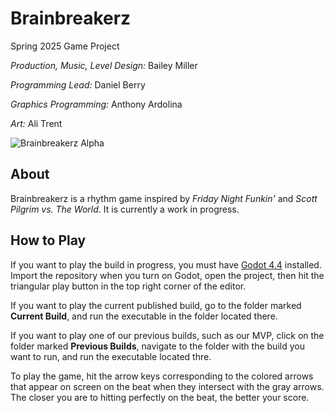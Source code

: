 # Brainbreakerz
Spring 2025 Game Project
 
*Production, Music, Level Design:* Bailey Miller

*Programming Lead:* Daniel Berry

*Graphics Programming:* Anthony Ardolina

*Art:* Ali Trent

![Brainbreakerz Alpha](https://github.com/user-attachments/assets/0f8085a7-9194-484f-8d82-716c6c3ae44a)

## About
Brainbreakerz is a rhythm game inspired by *Friday Night Funkin'* and *Scott Pilgrim vs. The World*. It is currently a work in progress. 


## How to Play
If you want to play the build in progress, you must have [Godot 4.4](https://godotengine.org/download/archive/) installed. Import the repository when you turn on Godot, open the project, then hit the triangular play button in the top right corner of the editor.

If you want to play the current published build, go to the folder marked **Current Build**, and run the executable in the folder located there.

If you want to play one of our previous builds, such as our MVP, click on the folder marked **Previous Builds**, navigate to the folder with the build you want to run, and run the executable located thre.

To play the game, hit the arrow keys corresponding to the colored arrows that appear on screen on the beat when they intersect with the gray arrows. The closer you are to hitting perfectly on the beat, the better your score.
